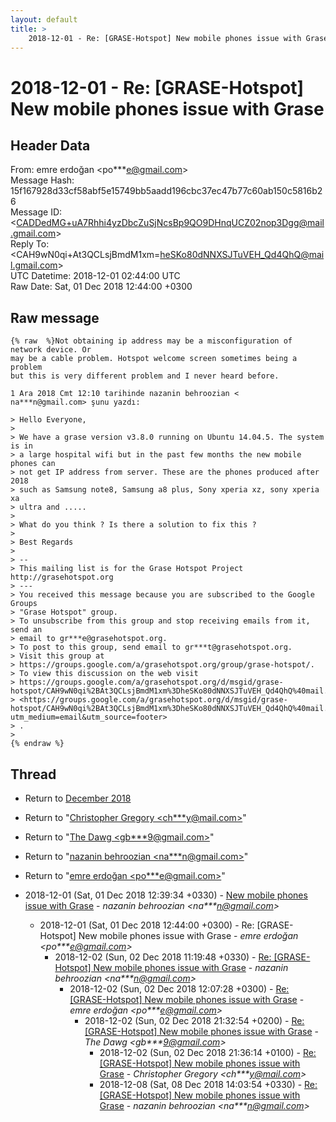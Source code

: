 ```yaml
---
layout: default
title: >
    2018-12-01 - Re: [GRASE-Hotspot] New mobile phones issue with Grase
---
```


# 2018-12-01 - Re: [GRASE-Hotspot] New mobile phones issue with Grase

## Header Data

From: emre erdoğan \<po***e@gmail.com\><br>
Message Hash: 15f167928d33cf58abf5e15749bb5aadd196cbc37ec47b77c60ab150c5816b26<br>
Message ID: \<CADDedMG+uA7Rhhi4yzDbcZuSjNcsBp9QO9DHnqUCZ02nop3Dgg@mail.gmail.com\><br>
Reply To: \<CAH9wN0qi+At3QCLsjBmdM1xm=heSKo80dNNXSJTuVEH_Qd4QhQ@mail.gmail.com\><br>
UTC Datetime: 2018-12-01 02:44:00 UTC<br>
Raw Date: Sat, 01 Dec 2018 12:44:00 +0300<br>

## Raw message

```
{% raw  %}Not obtaining ip address may be a misconfiguration of network device. Or
may be a cable problem. Hotspot welcome screen sometimes being a problem
but this is very different problem and I never heard before.

1 Ara 2018 Cmt 12:10 tarihinde nazanin behroozian <
na***n@gmail.com> şunu yazdı:

> Hello Everyone,
>
> We have a grase version v3.8.0 running on Ubuntu 14.04.5. The system is in
> a large hospital wifi but in the past few months the new mobile phones can
> not get IP address from server. These are the phones produced after 2018
> such as Samsung note8, Samsung a8 plus, Sony xperia xz, sony xperia xa
> ultra and .....
>
> What do you think ? Is there a solution to fix this ?
>
> Best Regards
>
> --
> This mailing list is for the Grase Hotspot Project http://grasehotspot.org
> ---
> You received this message because you are subscribed to the Google Groups
> "Grase Hotspot" group.
> To unsubscribe from this group and stop receiving emails from it, send an
> email to gr***e@grasehotspot.org.
> To post to this group, send email to gr***t@grasehotspot.org.
> Visit this group at
> https://groups.google.com/a/grasehotspot.org/group/grase-hotspot/.
> To view this discussion on the web visit
> https://groups.google.com/a/grasehotspot.org/d/msgid/grase-hotspot/CAH9wN0qi%2BAt3QCLsjBmdM1xm%3DheSKo80dNNXSJTuVEH_Qd4QhQ%40mail.gmail.com
> <https://groups.google.com/a/grasehotspot.org/d/msgid/grase-hotspot/CAH9wN0qi%2BAt3QCLsjBmdM1xm%3DheSKo80dNNXSJTuVEH_Qd4QhQ%40mail.gmail.com?utm_medium=email&utm_source=footer>
> .
>
{% endraw %}
```

## Thread

+ Return to [December 2018](/archive/2018/12)

+ Return to "[Christopher Gregory <ch***y<span>@</span>mail.com>](/authors/ch___y_at_mail_com)"
+ Return to "[The Dawg <gb***9<span>@</span>gmail.com>](/authors/gb___9_at_gmail_com)"
+ Return to "[nazanin behroozian <na***n<span>@</span>gmail.com>](/authors/na___n_at_gmail_com)"
+ Return to "[emre erdoğan <po***e<span>@</span>gmail.com>](/authors/po___e_at_gmail_com)"

+ 2018-12-01 (Sat, 01 Dec 2018 12:39:34 +0330) - [New mobile phones issue with Grase](/archive/2018/12/d2fe2a1298f7fc72b72e606abaf33af22be8e0b6da64bb66cffc77cfe118b69e) - _nazanin behroozian \<na***n@gmail.com\>_
  + 2018-12-01 (Sat, 01 Dec 2018 12:44:00 +0300) - Re: [GRASE-Hotspot] New mobile phones issue with Grase - _emre erdoğan \<po***e@gmail.com\>_
    + 2018-12-02 (Sun, 02 Dec 2018 11:19:48 +0330) - [Re: [GRASE-Hotspot] New mobile phones issue with Grase](/archive/2018/12/b4c064eb7c62314cfb64b95b8efa503370662698202d8ad360a284c1f63bf506) - _nazanin behroozian \<na***n@gmail.com\>_
      + 2018-12-02 (Sun, 02 Dec 2018 12:07:28 +0300) - [Re: [GRASE-Hotspot] New mobile phones issue with Grase](/archive/2018/12/f67a9368da60e5e32e67a82c1f239d4ef746c04600761f745d7987941678fc86) - _emre erdoğan \<po***e@gmail.com\>_
        + 2018-12-02 (Sun, 02 Dec 2018 21:32:54 +0200) - [Re: [GRASE-Hotspot] New mobile phones issue with Grase](/archive/2018/12/b9cec56be54a20cce3bc4c7173fd486123b36b4ed93f1e9b0a667c7b751b11b2) - _The Dawg \<gb***9@gmail.com\>_
          + 2018-12-02 (Sun, 02 Dec 2018 21:36:14 +0100) - [Re: [GRASE-Hotspot] New mobile phones issue with Grase](/archive/2018/12/ba8475c2f6117990ca646afc374471fc40a10ad703a5a9523ee6e7d36062520e) - _Christopher Gregory \<ch***y@mail.com\>_
          + 2018-12-08 (Sat, 08 Dec 2018 14:03:54 +0330) - [Re: [GRASE-Hotspot] New mobile phones issue with Grase](/archive/2018/12/d0ed8c9c093426a6070056f7d60dea7c420907e2451cb87945e6474cd35d2c77) - _nazanin behroozian \<na***n@gmail.com\>_

